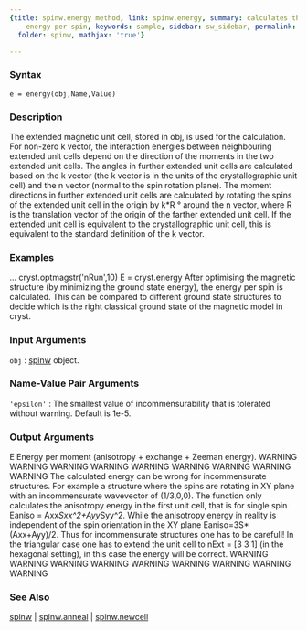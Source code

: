 ```yaml
---
{title: spinw.energy method, link: spinw.energy, summary: calculates the ground state
    energy per spin, keywords: sample, sidebar: sw_sidebar, permalink: spinw_energy.html,
  folder: spinw, mathjax: 'true'}

---
```


### Syntax

`e = energy(obj,Name,Value)`

### Description

The extended magnetic unit cell, stored in obj, is used for the
calculation. For non-zero k vector, the interaction energies between
neighbouring extended unit cells depend on the direction of the moments
in the two extended unit cells. The angles in further extended unit cells
are calculated based on the k vector (the k vector is in the units of the
crystallographic unit cell) and the n vector (normal to the spin rotation
plane). The moment directions in further extended unit cells are
calculated by rotating the spins of the extended unit cell in the origin
by k*R ° around the n vector, where R is the translation vector of
the origin of the farther extended unit cell. If the extended unit cell
is equivalent to the crystallographic unit cell, this is equivalent to
the standard definition of the k vector.
 

### Examples

...
cryst.optmagstr('nRun',10)
E = cryst.energy
After optimising the magnetic structure (by minimizing the ground state 
energy), the energy per spin is calculated. This can be compared to
different ground state structures to decide which is the right classical
ground state of the magnetic model in cryst.

### Input Arguments

`obj`
: [spinw](spinw.html) object.

### Name-Value Pair Arguments

`'epsilon'`
: The smallest value of incommensurability that is tolerated 
  without warning. Default is 1e-5.

### Output Arguments

E         Energy per moment (anisotropy + exchange + Zeeman energy).
WARNING WARNING WARNING WARNING WARNING WARNING WARNING WARNING WARNING
The calculated energy can be wrong for incommensurate structures. For
example a structure where the spins are rotating in XY plane with an
incommensurate wavevector of (1/3,0,0). The function only calculates the
anisotropy energy in the first unit cell, that is for single spin
Eaniso = Axx*Sxx^2+Ayy*Syy^2. While the anisotropy energy in reality is
independent of the spin orientation in the XY plane Eaniso=3S*(Axx+Ayy)/2.
Thus for incommensurate structures one has to be carefull! In the
triangular case one has to extend the unit cell to nExt = [3 3 1] (in the
hexagonal setting), in this case the energy will be correct.
WARNING WARNING WARNING WARNING WARNING WARNING WARNING WARNING WARNING

### See Also

[spinw](spinw.html) \| [spinw.anneal](spinw_anneal.html) \| [spinw.newcell](spinw_newcell.html)

